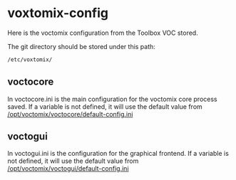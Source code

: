  voxtomix-config
==============

Here is the voctomix configuration from the Toolbox VOC stored.

The git directory should be stored under this path:

```bash
/etc/voxtomix/
```

 voctocore
---------
In voctocore.ini is the main configuration for the voctomix core process saved.
If a variable is not defined, it will use the default value from [/opt/voctomix/voctocore/default-config.ini](https://github.com/voc/voctomix/blob/master/voctocore/default-config.ini)

 voctogui
---------
In voctogui.ini is the configuration for the graphical frontend.
If a variable is not defined, it will use the default value from [/opt/voctomix/voctogui/default-config.ini](https://github.com/voc/voctomix/blob/master/voctogui/default-config.ini)

